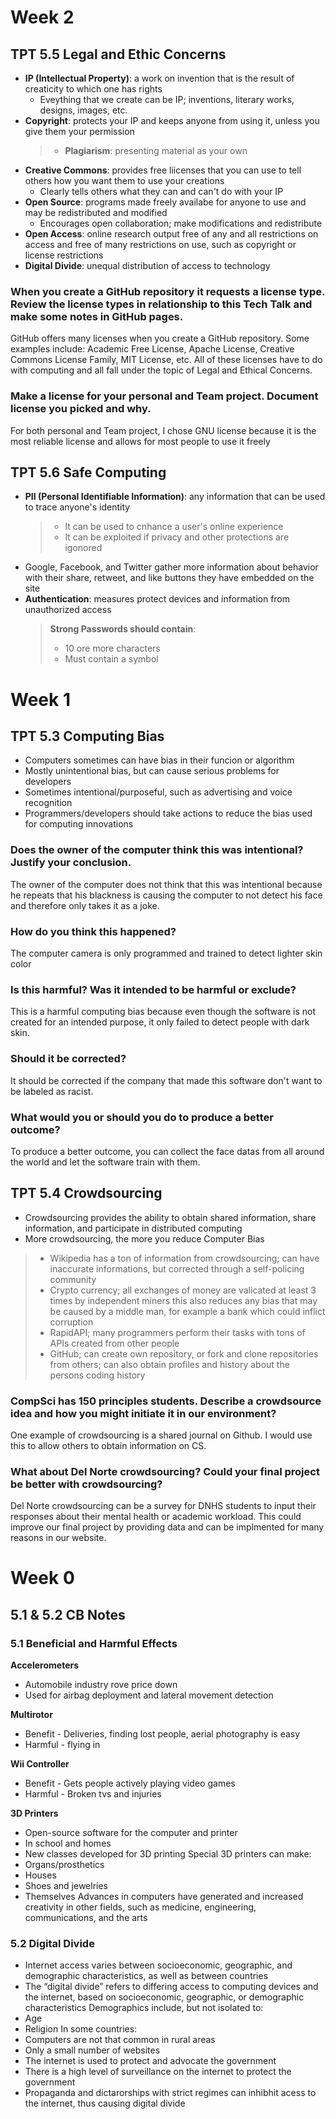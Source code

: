 
# Week 2
## TPT 5.5 Legal and Ethic Concerns 
* **IP (Intellectual Property)**: a work on invention that is the result of creaticity to which one has rights
  * Eveything that we create can be IP; inventions, literary works, designs, images, etc.
* **Copyright**: protects your IP and keeps anyone from using it, unless you give them your permission
  > * **Plagiarism**: presenting material as your own
* **Creative Commons**: provides free liicenses that you can use to tell others how you want them to use your creations
  * Clearly tells others what they can and can't do with your IP
* **Open Source**: programs made freely availabe for anyone to use and may be redistributed and modified
  * Encourages open collaboration; make modifications and redistribute
* **Open Access**: online research output free of any and all restrictions on access and free of many restrictions on use, such as copyright or license restrictions
* **Digital Divide**: unequal distribution of access to technology

### When you create a GitHub repository it requests a license type. Review the license types in relationship to this Tech Talk and make some notes in GitHub pages.
GitHub offers many licenses when you create a GitHub repository. Some examples include: Academic Free License, Apache License, Creative Commons License Family, MIT License, etc. All of these licenses have to do with computing and all fall under the topic of Legal and Ethical Concerns.

### Make a license for your personal and Team project. Document license you picked and why.
For both personal and Team project, I chose GNU license because it is the most reliable license and allows for most people to use it freely

## TPT 5.6 Safe Computing
* **PII (Personal Identifiable Information)**: any information that can be used to trace anyone's identity
  > * It can be used to cnhance a user's online experience
  > * It can be exploited if privacy and other protections are igonored
* Google, Facebook, and Twitter gather more information about behavior with their share, retweet, and like buttons they have embedded on the site
* **Authentication**: measures protect devices and information from unauthorized access
  > **Strong Passwords should contain**: 
     > * 10 ore more characters
     > * Must contain a symbol



# Week 1
## TPT 5.3 Computing Bias 
 * Computers sometimes can have bias in their funcion or algorithm
 * Mostly unintentional bias, but can cause serious problems for developers
 * Sometimes intentional/purposeful, such as advertising and voice recognition
 * Programmers/developers should take actions to reduce the bias used for computing innovations 
### Does the owner of the computer think this was intentional? Justify your conclusion.
The owner of the computer does not think that this was intentional because he repeats that his blackness is causing the computer to not detect his face and therefore only takes it as a joke.  
### How do you think this happened?
 The computer camera is only programmed and trained to detect lighter skin color
### Is this harmful? Was it intended to be harmful or exclude?
 This is a harmful computing bias because even though the software is not created for an intended purpose, it only failed to detect people with dark skin.
### Should it be corrected?
 It should be corrected if the company that made this software don't want to be labeled as racist. 
### What would you or should you do to produce a better outcome? 
 To produce a better outcome, you can collect the face datas from all around the world and let the software train with them.
## TPT 5.4 Crowdsourcing 
 * Crowdsourcing provides the ability to obtain shared information, share information, and participate in distributed computing
 * More crowdsourcing, the more you reduce Computer Bias
 > * Wikipedia has a ton of information from crowdsourcing; can have inaccurate informations, but corrected through a self-policing community
 > * Crypto currency; all exchanges of money are valicated at least 3 times by independent miners this also reduces any bias that may be caused by a middle man, for example a bank which could inflict corruption
 > * RapidAPI; many programmers perform their tasks with tons of APIs created from other people
 > * GitHub; can create own repository, or fork and clone repositories from others; can also obtain profiles and history about the persons coding history
### CompSci has 150 principles students. Describe a crowdsource idea and how you might initiate it in our environment?
One example of crowdsourcing is a shared journal on Github. I would use this to allow others to obtain information on CS.
### What about Del Norte crowdsourcing? Could your final project be better with crowdsourcing?
 Del Norte crowdsourcing can be a survey for DNHS students to input their responses about their mental health or academic workload. This could improve our final project by providing data and can be implmented for many reasons in our website.

# Week 0
## 5.1 & 5.2 CB Notes
### 5.1 Beneficial and Harmful Effects
**Accelerometers**
- Automobile industry rove price down
- Used for airbag deployment and lateral movement detection

**Multirotor**
- Benefit - Deliveries, finding lost people, aerial photography is easy
- Harmful - flying in

**Wii Controller**
- Benefit - Gets people actively playing video games
- Harmful - Broken tvs and injuries

**3D Printers**
- Open-source software for the computer and printer
- In school and homes
- New classes developed for 3D printing
Special 3D printers can make:
- Organs/prosthetics
- Houses
- Shoes and jewelries
- Themselves
Advances in computers have generated and increased creativity in other fields, such as medicine, engineering, communications, and the arts
### 5.2 Digital Divide
- Internet access varies between socioeconomic, geographic, and demographic characteristics, as well as between countries
- The “digital divide” refers to differing access to computing devices and the internet, based on socioeconomic, geographic, or demographic characteristics
Demographics include, but not isolated to:
- Age
- Religion
In some countries:
- Computers are not that common in rural areas
- Only a small number of websites
- The internet is used to protect and advocate the government
- There is a high level of surveillance on the internet to protect the government
- Propaganda and dictarorships with strict regimes can inhibhit acess to the internet, thus causing digital divide


